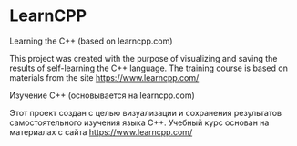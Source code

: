 # LearnCPP
Learning the C++ (based on learncpp.com)

This project was created with the purpose of visualizing and saving the results of self-learning the C++ language.
The training course is based on materials from the site https://www.learncpp.com/



Изучение С++ (основывается на learncpp.com)

Этот проект создан с целью визуализации и сохранения результатов самостоятельного изучения языка С++.
Учебный курс основан на материалах с сайта https://www.learncpp.com/
